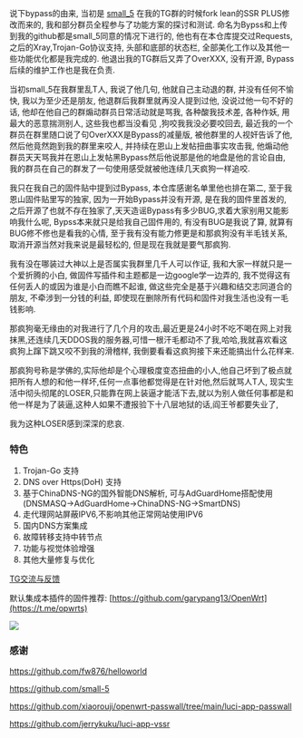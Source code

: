 说下bypass的由来, 当初是 [small_5](https://github.com/small-5) 在我的TG群的时候fork lean的SSR PLUS修改而来的, 我和部分群员全程参与了功能方案的探讨和测试. 命名为Bypss和上传到我的github都是small_5同意的情况下进行的, 他也有在本仓库提交过Requests, 之后的Xray,Trojan-Go协议支持, 头部和底部的状态栏, 全部美化工作以及其他一些功能优化都是我完成的. 他退出我的TG群后又弄了OverXXX, 没有开源, Bypass后续的维护工作也是我在负责.

当初small_5在我群里乱T人, 我说了他几句, 他就自己主动退的群, 并没有任何不愉快, 我以为至少还是朋友, 他退群后我群里就再没人提到过他, 没说过他一句不好的话, 他却在他自己的群煽动群员日常活动就是骂我, 各种酸我技术差, 各种作妖, 用最大的恶意揣测别人, 这些我也都当没看见 ,狗咬我我没必要咬回去, 最近我的一个群员在群里随口说了句OverXXX是Bypass的减量版, 被他群里的人视奸告诉了他, 然后他竟然跑到我的群里来咬人, 并持续在恩山上发帖扭曲事实攻击我, 他煽动他群员天天骂我并在恩山上发帖黑Bypass然后他说那是他的地盘是他的言论自由, 我的群员在自己的群发了一句使用感受就被他连续几天疯狗一样追咬.

我只在我自己的固件贴中提到过Bypass, 本仓库感谢名单里他也排在第二, 至于我恩山固件贴里写的独家, 因为一开始Bypass并没有开源, 是在我的固件里首发的, 之后开源了也就不存在独家了,天天造谣Bypass有多少BUG,求着大家别用又能影响我什么呢, Bypss本来就只是给我自己固件用的, 有没有BUG是我说了算, 就算有BUG修不修也是看我的心情, 至于我有没有能力修更是和那疯狗没有半毛钱关系, 取消开源当然对我来说是最轻松的, 但是现在我就是要气那疯狗.

我有没在哪装过大神以上是否属实我群里几千人可以作证, 我和大家一样就只是一个爱折腾的小白, 做固件写插件和主题都是一边google学一边弄的, 我不觉得这有任何丢人的或因为谁是小白而瞧不起谁, 做这些完全是基于兴趣和结交志同道合的朋友, 不牵涉到一分钱的利益, 即使现在删除所有代码和固件对我生活也没有一毛钱影响.

那疯狗毫无缘由的对我进行了几个月的攻击,最近更是24小时不吃不喝在网上对我抹黑,还连续几天DDOS我的服务器,可惜一根汗毛都动不了我,哈哈,我就喜欢看这疯狗上蹿下跳又咬不到我的滑稽样, 我倒要看看这疯狗接下来还能搞出什么花样来.

那疯狗号称是学佛的,实际他却是个心理极度变态扭曲的小人,他自己坏到了极点就把所有人想的和他一样坏,任何一点事他都觉得是在针对他,然后就骂人T人, 现实生活中彻头彻尾的LOSER,只能靠在网上装逼才能活下去,就以为别人做任何事都是和他一样是为了装逼,这种人如果不遭报验下十八层地狱的话,阎王爷都要失业了,

我为这种LOSER感到深深的悲哀.





### 特色
1.  Trojan-Go 支持
1.  DNS over Https(DoH) 支持
1.  基于ChinaDNS-NG的国外智能DNS解析, 可与AdGuardHome搭配使用(DNSMASQ->AdGuardHome->ChinaDNS-NG->SmartDNS)
1.  走代理网站屏蔽IPV6,不影响其他正常网站使用IPV6
1.  国内DNS方案集成
1.  故障转移支持中转节点
1.  功能与视觉体验增强
1.  其他大量修复与优化

[TG交流与反馈](https://t.me/opwrts)

默认集成本插件的固件推荐: [https://github.com/garypang13/OpenWrt](https://t.me/opwrts)

![](https://raw.githubusercontent.com/garypang13/luci-app-bypass/main/screenshot.png)

### 感谢
https://github.com/fw876/helloworld

https://github.com/small-5

https://github.com/xiaorouji/openwrt-passwall/tree/main/luci-app-passwall

https://github.com/jerrykuku/luci-app-vssr
